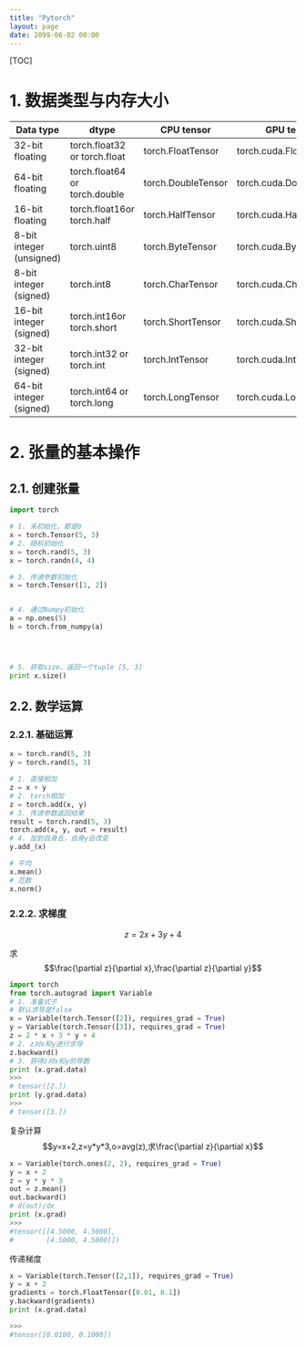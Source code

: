 ```yaml
---
title: "Pytorch"
layout: page
date: 2099-06-02 00:00
---
```

[TOC]

# 1. 数据类型与内存大小

| Data type                | dtype                         | CPU tensor         | GPU tensor              | Size/bytes |
| ------------------------ | ----------------------------- | ------------------ | ----------------------- | ---------- |
| 32-bit floating          | torch.float32 or torch.float  | torch.FloatTensor  | torch.cuda.FloatTensor  | 4          |
| 64-bit floating          | torch.float64 or torch.double | torch.DoubleTensor | torch.cuda.DoubleTensor | 8          |
| 16-bit floating          | torch.float16or torch.half    | torch.HalfTensor   | torch.cuda.HalfTensor   | -          |
| 8-bit integer (unsigned) | torch.uint8                   | torch.ByteTensor   | torch.cuda.ByteTensor   | 1          |
| 8-bit integer (signed)   | torch.int8                    | torch.CharTensor   | torch.cuda.CharTensor   | -          |
| 16-bit integer (signed)  | torch.int16or torch.short     | torch.ShortTensor  | torch.cuda.ShortTensor  | 2          |
| 32-bit integer (signed)  | torch.int32 or torch.int      | torch.IntTensor    | torch.cuda.IntTensor    | 4          |
| 64-bit integer (signed)  | torch.int64 or torch.long     | torch.LongTensor   | torch.cuda.LongTensor   | 8          |

# 2. 张量的基本操作

## 2.1. 创建张量
```python
import torch

# 1. 未初始化，都是0
x = torch.Tensor(5, 3)
# 2. 随机初始化
x = torch.rand(5, 3)
x = torch.randn(4, 4)

# 3. 传递参数初始化
x = torch.Tensor([1, 2])


# 4. 通过Numpy初始化
a = np.ones(5)
b = torch.from_numpy(a)




# 5. 获取size，返回一个tuple [5, 3]
print x.size()


```

## 2.2. 数学运算
### 2.2.1. 基础运算
```python
x = torch.rand(5, 3)
y = torch.rand(5, 3)

# 1. 直接相加
z = x + y
# 2. torch相加
z = torch.add(x, y)
# 3. 传递参数返回结果
result = torch.rand(5, 3)
torch.add(x, y, out = result)
# 4. 加到自身去，自身y会改变
y.add_(x)

# 平均
x.mean()
# 范数
x.norm()
```

### 2.2.2. 求梯度

$$z = 2x + 3y + 4$$

求
$$\frac{\partial z}{\partial x},\frac{\partial z}{\partial y}$$
```python
import torch
from torch.autograd import Variable
# 1. 准备式子
# 默认求导是false
x = Variable(torch.Tensor([2]), requires_grad = True)
y = Variable(torch.Tensor([3]), requires_grad = True)
z = 2 * x + 3 * y + 4
# 2. z对x和y进行求导
z.backward()
# 3. 获得z对x和y的导数
print (x.grad.data)		
>>>
# tensor([2.])
print (y.grad.data)
>>>
# tensor([3.])
```

复杂计算
$$y=x+2,z=y*y*3,o=avg(z),求\frac{\partial z}{\partial x}$$


```python 
x = Variable(torch.ones(2, 2), requires_grad = True)
y = x + 2
z = y * y * 3
out = z.mean()
out.backward()
# d(out)/dx
print (x.grad)
>>>
#tensor([[4.5000, 4.5000],
#        [4.5000, 4.5000]])
```


传递梯度
```python
x = Variable(torch.Tensor([2,1]), requires_grad = True)
y = x + 2
gradients = torch.FloatTensor([0.01, 0.1])
y.backward(gradients)
print (x.grad.data)

>>>
#tensor([0.0100, 0.1000])
```
